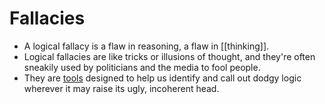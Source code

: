 # Fallacies

- A logical fallacy is a flaw in reasoning, a flaw in [[thinking]].
- Logical fallacies are like tricks or illusions of thought, and they're often sneakily used by politicians and the media to fool people.
- They are [tools](http://web.archive.org/web/20250619031154/https://yourlogicalfallacyis.com/) designed to help us identify and call out dodgy logic wherever it may raise its ugly, incoherent head.
